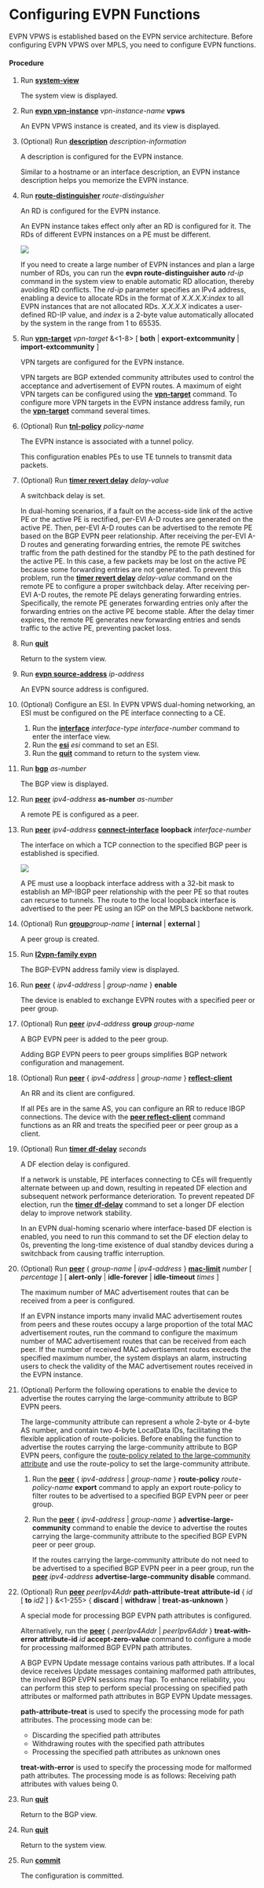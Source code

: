 Configuring EVPN Functions
==========================

EVPN VPWS is established based on the EVPN service architecture. Before configuring EVPN VPWS over MPLS, you need to configure EVPN functions.

#### Procedure

1. Run [**system-view**](cmdqueryname=system-view)
   
   
   
   The system view is displayed.
2. Run [**evpn vpn-instance**](cmdqueryname=evpn+vpn-instance) *vpn-instance-name* **vpws**
   
   
   
   An EVPN VPWS instance is created, and its view is displayed.
3. (Optional) Run [**description**](cmdqueryname=description) *description-information*
   
   
   
   A description is configured for the EVPN instance.
   
   Similar to a hostname or an interface description, an EVPN instance description helps you memorize the EVPN instance.
4. Run [**route-distinguisher**](cmdqueryname=route-distinguisher) *route-distinguisher*
   
   
   
   An RD is configured for the EVPN instance.
   
   
   
   An EVPN instance takes effect only after an RD is configured for it. The RDs of different EVPN instances on a PE must be different.
   
   ![](../../../../public_sys-resources/note_3.0-en-us.png) 
   
   If you need to create a large number of EVPN instances and plan a large number of RDs, you can run the **evpn route-distinguisher auto** *rd-ip* command in the system view to enable automatic RD allocation, thereby avoiding RD conflicts. The *rd-ip* parameter specifies an IPv4 address, enabling a device to allocate RDs in the format of *X.X.X.X*:*index* to all EVPN instances that are not allocated RDs. *X.X.X.X* indicates a user-defined RD-IP value, and *index* is a 2-byte value automatically allocated by the system in the range from 1 to 65535.
5. Run [**vpn-target**](cmdqueryname=vpn-target) *vpn-target* &<1-8> [ **both** | **export-extcommunity** | **import-extcommunity** ]
   
   
   
   VPN targets are configured for the EVPN instance.
   
   VPN targets are BGP extended community attributes used to control the acceptance and advertisement of EVPN routes. A maximum of eight VPN targets can be configured using the [**vpn-target**](cmdqueryname=vpn-target) command. To configure more VPN targets in the EVPN instance address family, run the [**vpn-target**](cmdqueryname=vpn-target) command several times.
6. (Optional) Run [**tnl-policy**](cmdqueryname=tnl-policy) *policy-name*
   
   
   
   The EVPN instance is associated with a tunnel policy.
   
   This configuration enables PEs to use TE tunnels to transmit data packets.
7. (Optional) Run [**timer revert delay**](cmdqueryname=timer+revert+delay) *delay-value*
   
   
   
   A switchback delay is set.
   
   
   
   In dual-homing scenarios, if a fault on the access-side link of the active PE or the active PE is rectified, per-EVI A-D routes are generated on the active PE. Then, per-EVI A-D routes can be advertised to the remote PE based on the BGP EVPN peer relationship. After receiving the per-EVI A-D routes and generating forwarding entries, the remote PE switches traffic from the path destined for the standby PE to the path destined for the active PE. In this case, a few packets may be lost on the active PE because some forwarding entries are not generated. To prevent this problem, run the [**timer revert delay**](cmdqueryname=timer+revert+delay) *delay-value* command on the remote PE to configure a proper switchback delay. After receiving per-EVI A-D routes, the remote PE delays generating forwarding entries. Specifically, the remote PE generates forwarding entries only after the forwarding entries on the active PE become stable. After the delay timer expires, the remote PE generates new forwarding entries and sends traffic to the active PE, preventing packet loss.
8. Run [**quit**](cmdqueryname=quit)
   
   
   
   Return to the system view.
9. Run [**evpn source-address**](cmdqueryname=evpn+source-address) *ip-address*
   
   
   
   An EVPN source address is configured.
10. (Optional) Configure an ESI. In EVPN VPWS dual-homing networking, an ESI must be configured on the PE interface connecting to a CE.
    1. Run the [**interface**](cmdqueryname=interface) *interface-type* *interface-number* command to enter the interface view.
    2. Run the [**esi**](cmdqueryname=esi) *esi* command to set an ESI.
    3. Run the [**quit**](cmdqueryname=quit) command to return to the system view.
11. Run [**bgp**](cmdqueryname=bgp) *as-number*
    
    
    
    The BGP view is displayed.
12. Run [**peer**](cmdqueryname=peer+as-number) *ipv4-address* **as-number** *as-number*
    
    
    
    A remote PE is configured as a peer.
13. Run [**peer**](cmdqueryname=peer+connect-interface) *ipv4-address* [**connect-interface**](cmdqueryname=connect-interface) **loopback** *interface-number*
    
    
    
    The interface on which a TCP connection to the specified BGP peer is established is specified.
    
    
    
    ![](../../../../public_sys-resources/note_3.0-en-us.png) 
    
    A PE must use a loopback interface address with a 32-bit mask to establish an MP-IBGP peer relationship with the peer PE so that routes can recurse to tunnels. The route to the local loopback interface is advertised to the peer PE using an IGP on the MPLS backbone network.
14. (Optional) Run [**group**](cmdqueryname=group)*group-name* [ **internal** | **external** ]
    
    
    
    A peer group is created.
15. Run [**l2vpn-family evpn**](cmdqueryname=l2vpn-family+evpn)
    
    
    
    The BGP-EVPN address family view is displayed.
16. Run [**peer**](cmdqueryname=peer+enable) { *ipv4-address* | *group-name* } **enable**
    
    
    
    The device is enabled to exchange EVPN routes with a specified peer or peer group.
17. (Optional) Run [**peer**](cmdqueryname=peer+group) *ipv4-address* **group** *group-name*
    
    
    
    A BGP EVPN peer is added to the peer group.
    
    Adding BGP EVPN peers to peer groups simplifies BGP network configuration and management.
18. (Optional) Run [**peer**](cmdqueryname=peer+reflect-client) { *ipv4-address* | *group-name* } [**reflect-client**](cmdqueryname=reflect-client)
    
    
    
    An RR and its client are configured.
    
    If all PEs are in the same AS, you can configure an RR to reduce IBGP connections. The device with the [**peer reflect-client**](cmdqueryname=peer+reflect-client) command functions as an RR and treats the specified peer or peer group as a client.
19. (Optional) Run [**timer df-delay**](cmdqueryname=timer+df-delay) *seconds*
    
    
    
    A DF election delay is configured.
    
    If a network is unstable, PE interfaces connecting to CEs will frequently alternate between up and down, resulting in repeated DF election and subsequent network performance deterioration. To prevent repeated DF election, run the [**timer df-delay**](cmdqueryname=timer+df-delay) command to set a longer DF election delay to improve network stability.
    
    In an EVPN dual-homing scenario where interface-based DF election is enabled, you need to run this command to set the DF election delay to 0s, preventing the long-time existence of dual standby devices during a switchback from causing traffic interruption.
20. (Optional) Run [**peer**](cmdqueryname=peer+mac-limit) { *group-name* | *ipv4-address* } [**mac-limit**](cmdqueryname=mac-limit) *number* [ *percentage* ] [ **alert-only** | **idle-forever** | **idle-timeout** *times* ]
    
    
    
    The maximum number of MAC advertisement routes that can be received from a peer is configured.
    
    If an EVPN instance imports many invalid MAC advertisement routes from peers and these routes occupy a large proportion of the total MAC advertisement routes, run the command to configure the maximum number of MAC advertisement routes that can be received from each peer. If the number of received MAC advertisement routes exceeds the specified maximum number, the system displays an alarm, instructing users to check the validity of the MAC advertisement routes received in the EVPN instance.
21. (Optional) Perform the following operations to enable the device to advertise the routes carrying the large-community attribute to BGP EVPN peers.
    
    
    
    The large-community attribute can represent a whole 2-byte or 4-byte AS number, and contain two 4-byte LocalData IDs, facilitating the flexible application of route-policies. Before enabling the function to advertise the routes carrying the large-community attribute to BGP EVPN peers, configure the [route-policy related to the large-community attribute](dc_vrp_bgp_cfg_4059.html) and use the route-policy to set the large-community attribute.
    
    
    
    1. Run the [**peer**](cmdqueryname=peer+route-policy) { *ipv4-address* | *group-name* } **route-policy** *route-policy-name* **export** command to apply an export route-policy to filter routes to be advertised to a specified BGP EVPN peer or peer group.
    2. Run the [**peer**](cmdqueryname=peer+advertise-large-community) { *ipv4-address* | *group-name* } **advertise-large-community** command to enable the device to advertise the routes carrying the large-community attribute to the specified BGP EVPN peer or peer group.
       
       
       
       If the routes carrying the large-community attribute do not need to be advertised to a specified BGP EVPN peer in a peer group, run the [**peer**](cmdqueryname=peer) *ipv4-address* **advertise-large-community** **disable** command.
22. (Optional) Run [**peer**](cmdqueryname=peer+path-attribute-treat) *peerIpv4Addr* **path-attribute-treat** **attribute-id** { *id* [ **to** *id2* ] } &<1-255> { **discard** | **withdraw** | **treat-as-unknown** }
    
    
    
    A special mode for processing BGP EVPN path attributes is configured.
    
    Alternatively, run the [**peer**](cmdqueryname=peer) { *peerIpv4Addr* | *peerIpv6Addr* } **treat-with-error** **attribute-id** *id* **accept-zero-value** command to configure a mode for processing malformed BGP EVPN path attributes.
    
    
    
    A BGP EVPN Update message contains various path attributes. If a local device receives Update messages containing malformed path attributes, the involved BGP EVPN sessions may flap. To enhance reliability, you can perform this step to perform special processing on specified path attributes or malformed path attributes in BGP EVPN Update messages.
    
    **path-attribute-treat** is used to specify the processing mode for path attributes. The processing mode can be:
    * Discarding the specified path attributes
    * Withdrawing routes with the specified path attributes
    * Processing the specified path attributes as unknown ones
    
    **treat-with-error** is used to specify the processing mode for malformed path attributes. The processing mode is as follows: Receiving path attributes with values being 0.
23. Run [**quit**](cmdqueryname=quit)
    
    
    
    Return to the BGP view.
24. Run [**quit**](cmdqueryname=quit)
    
    
    
    Return to the system view.
25. Run [**commit**](cmdqueryname=commit)
    
    
    
    The configuration is committed.